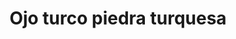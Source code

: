 ---
title: Ojo turco piedra turquesa
date: 
draft: false

# descripcion
description : Ojo turco piedra turquesa

materials: Plata 925

color: Plateado

dimensions: 1,7cm x 1cm

code: 02-13-0123

type: "Dijes"

categories: []

price: $3.480,00

# Images
# first image will be shown in the product page
images:
  # - image: "images/path_to_image"
  # La ubicacion de las imagenes es imagenes/Dijes/Dijes.Microcubic/02-13-0123-ojo-turco-piedra-turquesa
  - image: "./images/dijes/microcubic/02-13-0123-ojo-turco-piedra-turquesa_a.JPG"
  - image: "./images/dijes/microcubic/02-13-0123-ojo-turco-piedra-turquesa_b.JPG"
---